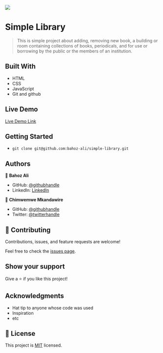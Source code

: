 ![](https://img.shields.io/badge/Microverse-blueviolet)

# Simple Library

>  This is simple project about adding, removing new book, a building or room containing collections of books, periodicals, and   for use or borrowing by the public or the members of an institution. 

## Built With

- HTML
- CSS
- JavaScript
- Git and github

## Live Demo

[Live Demo Link](https://bahoz-ali.github.io/simple-library/)

## Getting Started

- `git clone git@github.com:bahoz-ali/simple-library.git`

## Authors

👤 **Bahoz Ali**

- GitHub: [@githubhandle](https://github.com/bahoz-ali)
- LinkedIn: [LinkedIn](https://linkedin.com/in/bahoz-ali)

👤 **Chimwemwe Mkandawire**

- GitHub: [@githubhandle](https://github.com/chimwemwe007)
- Twitter: [@twitterhandle](https://twitter.com/CHxMZMK)

## 🤝 Contributing

Contributions, issues, and feature requests are welcome!

Feel free to check the [issues page](../../issues/).

## Show your support

Give a ⭐️ if you like this project!

## Acknowledgments

- Hat tip to anyone whose code was used
- Inspiration
- etc

## 📝 License

This project is [MIT](./MIT.md) licensed.

